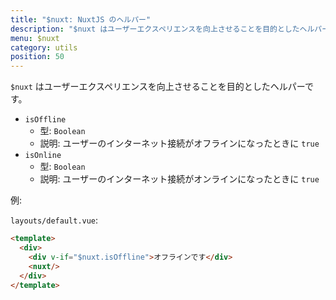 ```yaml
---
title: "$nuxt: NuxtJS のヘルパー"
description: "$nuxt はユーザーエクスペリエンスを向上させることを目的としたヘルパーです。"
menu: $nuxt
category: utils
position: 50
---
```


`$nuxt` はユーザーエクスペリエンスを向上させることを目的としたヘルパーです。

- `isOffline`
  - 型: `Boolean`
  - 説明: ユーザーのインターネット接続がオフラインになったときに `true`
- `isOnline`
  - 型: `Boolean`
  - 説明: ユーザーのインターネット接続がオンラインになったときに `true`

例:

`layouts/default.vue`:

```html
<template>
  <div>
    <div v-if="$nuxt.isOffline">オフラインです</div>
    <nuxt/>
  </div>
</template>
```
